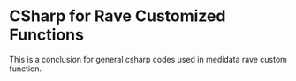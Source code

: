 # CSharp for Rave Customized Functions
This is a conclusion for general csharp codes used in medidata rave custom function.
